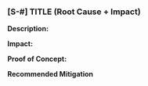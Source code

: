 ### [S-#] TITLE (Root Cause + Impact)

**Description:**

**Impact:**

**Proof of Concept:**

**Recommended Mitigation**